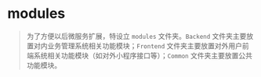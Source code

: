 # modules

>   为了方便以后微服务扩展，特设立 `modules` 文件夹。`Backend` 文件夹主要放置对内业务管理系统相关功能模块；`Frontend` 文件夹主要放置对外用户前端系统相关功能模块（如对外小程序接口等）；`Common` 文件夹主要放置公共功能模块。

